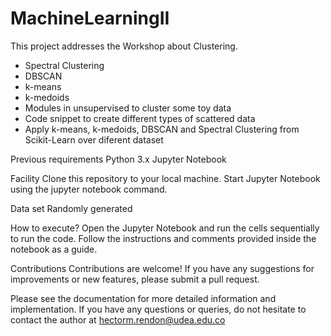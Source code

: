 # MachineLearningII

This project addresses the Workshop about Clustering.

* Spectral Clustering
* DBSCAN
* k-means 
* k-medoids
* Modules in unsupervised to cluster some toy data
* Code snippet to create different types of scattered data
* Apply k-means, k-medoids, DBSCAN and Spectral Clustering from Scikit-Learn over diferent dataset

Previous requirements
Python 3.x Jupyter Notebook

Facility
Clone this repository to your local machine. Start Jupyter Notebook using the jupyter notebook command.

Data set
Randomly generated

How to execute?
Open the Jupyter Notebook and run the cells sequentially to run the code. Follow the instructions and comments provided inside the notebook as a guide.

Contributions
Contributions are welcome! If you have any suggestions for improvements or new features, please submit a pull request.

Please see the documentation for more detailed information and implementation. If you have any questions or queries, do not hesitate to contact the author at hectorm.rendon@udea.edu.co
